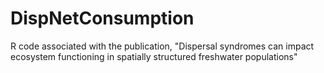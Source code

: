 # DispNetConsumption
R code associated with the publication, "Dispersal syndromes can impact ecosystem functioning in spatially structured freshwater populations"
